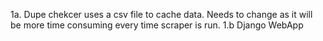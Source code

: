 1a. Dupe chekcer uses a csv file to cache data. Needs to change as it will be more time consuming every time scraper is run. 
1.b Django WebApp
